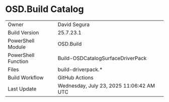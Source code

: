 ﻿# OSD.Build Catalog

| | |
|-|-|
| Owner | David Segura |
| Build Version | 25.7.23.1 |
| PowerShell Module | OSD.Build |
| PowerShell Function | Build-OSDCatalogSurfaceDriverPack |
| Files | build-driverpack.* |
| Build Workflow | GitHub Actions |
| Last Update | Wednesday, July 23, 2025 11:06:42 AM UTC |
